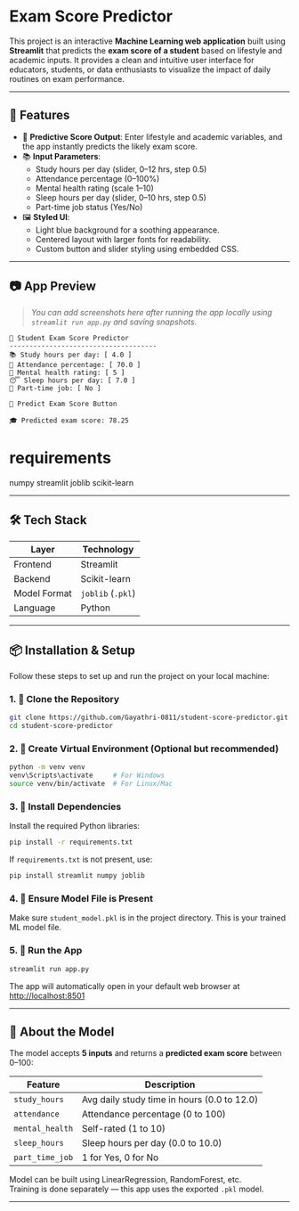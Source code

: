 # Exam Score Predictor


This project is an interactive **Machine Learning web application** built using **Streamlit** that predicts the **exam score of a student** based on lifestyle and academic inputs. It provides a clean and intuitive user interface for educators, students, or data enthusiasts to visualize the impact of daily routines on exam performance.

---

## 🧩 Features

- 🎯 **Predictive Score Output**: Enter lifestyle and academic variables, and the app instantly predicts the likely exam score.
- 📚 **Input Parameters**:
  - Study hours per day (slider, 0–12 hrs, step 0.5)
  - Attendance percentage (0–100%)
  - Mental health rating (scale 1–10)
  - Sleep hours per day (slider, 0–10 hrs, step 0.5)
  - Part-time job status (Yes/No)
- 🖼️ **Styled UI**:
  - Light blue background for a soothing appearance.
  - Centered layout with larger fonts for readability.
  - Custom button and slider styling using embedded CSS.

---

## 📷 App Preview

> _You can add screenshots here after running the app locally using `streamlit run app.py` and saving snapshots._

```
📘 Student Exam Score Predictor
-------------------------------------
📚 Study hours per day: [ 4.0 ]
🏫 Attendance percentage: [ 70.0 ]
🧠 Mental health rating: [ 5 ]
😴 Sleep hours per day: [ 7.0 ]
💼 Part-time job: [ No ]

🎯 Predict Exam Score Button

🎓 Predicted exam score: 78.25
```
# requirements
  numpy
  streamlit
  joblib
  scikit-learn
  
---

## 🛠️ Tech Stack

| Layer        | Technology    |
|--------------|----------------|
| Frontend     | Streamlit      |
| Backend      | Scikit-learn   |
| Model Format | `joblib` (`.pkl`) |
| Language     | Python         |

---

## 📦 Installation & Setup

Follow these steps to set up and run the project on your local machine:

### 1. 📁 Clone the Repository

```bash
git clone https://github.com/Gayathri-0811/student-score-predictor.git
cd student-score-predictor
```

### 2. 💾 Create Virtual Environment (Optional but recommended)

```bash
python -m venv venv
venv\Scripts\activate     # For Windows
source venv/bin/activate  # For Linux/Mac
```

### 3. 📌 Install Dependencies

Install the required Python libraries:

```bash
pip install -r requirements.txt
```

If `requirements.txt` is not present, use:

```bash
pip install streamlit numpy joblib
```

### 4. 🧠 Ensure Model File is Present

Make sure `student_model.pkl` is in the project directory. This is your trained ML model file.

### 5. 🚀 Run the App

```bash
streamlit run app.py
```

The app will automatically open in your default web browser at [http://localhost:8501](http://localhost:8501)


---

## 🤖 About the Model

The model accepts **5 inputs** and returns a **predicted exam score** between 0–100:

| Feature          | Description                                  |
|------------------|----------------------------------------------|
| `study_hours`     | Avg daily study time in hours (0.0 to 12.0) |
| `attendance`      | Attendance percentage (0 to 100)            |
| `mental_health`   | Self-rated (1 to 10)                        |
| `sleep_hours`     | Sleep hours per day (0.0 to 10.0)           |
| `part_time_job`   | 1 for Yes, 0 for No                         |

Model can be built using LinearRegression, RandomForest, etc.  
Training is done separately — this app uses the exported `.pkl` model.

---


